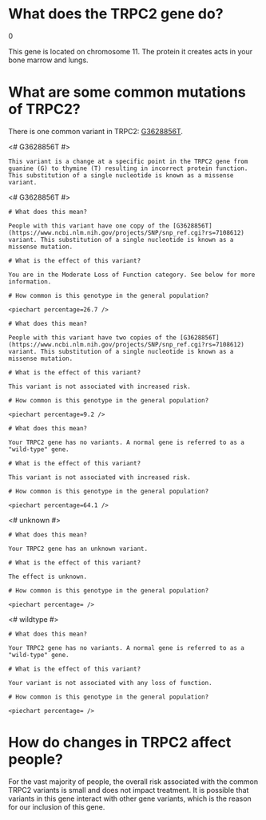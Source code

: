 # What does the TRPC2 gene do?

0

This gene is located on chromosome 11. The protein it creates acts in your bone marrow and lungs.


<TissueList respiratory system and lung D012137  bone marrow and immune system D007107   />

<GeneAnalysis gene="TRPC2" interval="NC_000011.10:g.3626460_3637559"> 

# What are some common mutations of TRPC2?
 
There is one common variant in TRPC2: [G3628856T](https://www.ncbi.nlm.nih.gov/projects/SNP/snp_ref.cgi?rs=7108612).

<# G3628856T #>
  <Variant hgvs="NC_000011.10:g.3628856G>T" name="G3628856T"> 

    This variant is a change at a specific point in the TRPC2 gene from guanine (G) to thymine (T) resulting in incorrect protein function. This substitution of a single nucleotide is known as a missense variant.

  </Variant>

<# G3628856T #>
  <Genotype hgvs="NC_000011.10:g.[3628856G>T];[3628856=]" name="G3628856T"> 

    # What does this mean?
 
    People with this variant have one copy of the [G3628856T](https://www.ncbi.nlm.nih.gov/projects/SNP/snp_ref.cgi?rs=7108612) variant. This substitution of a single nucleotide is known as a missense mutation.

    # What is the effect of this variant?

    You are in the Moderate Loss of Function category. See below for more information.

    # How common is this genotype in the general population?

    <piechart percentage=26.7 />
  </Genotype>
  <Genotype hgvs="NC_000011.10:g.[3628856G>T];[3628856G>T]" name="G3628856T"> 
 
    # What does this mean?

    People with this variant have two copies of the [G3628856T](https://www.ncbi.nlm.nih.gov/projects/SNP/snp_ref.cgi?rs=7108612) variant. This substitution of a single nucleotide is known as a missense mutation.

    # What is the effect of this variant?

    This variant is not associated with increased risk.

    # How common is this genotype in the general population?

    <piechart percentage=9.2 />
  </Genotype>
  <Genotype hgvs="NC_000011.10:g.[3628856=];[3628856=]" name="G3628856T"> 
 
    # What does this mean?

    Your TRPC2 gene has no variants. A normal gene is referred to as a "wild-type" gene.

    # What is the effect of this variant?

    This variant is not associated with increased risk.

    # How common is this genotype in the general population?

    <piechart percentage=64.1 />
  </Genotype>
<# unknown #>
  <Genotype hgvs="unknown"> 
 
    # What does this mean?

    Your TRPC2 gene has an unknown variant.

    # What is the effect of this variant?

    The effect is unknown.

    # How common is this genotype in the general population?

    <piechart percentage= />
  </Genotype>
<# wildtype #>
  <Genotype hgvs="wildtype">
 
    # What does this mean?

    Your TRPC2 gene has no variants. A normal gene is referred to as a "wild-type" gene.

    # What is the effect of this variant?

    Your variant is not associated with any loss of function.

    # How common is this genotype in the general population?

    <piechart percentage= />
  </Genotype>
</GeneAnalysis>

# How do changes in TRPC2 affect people?

For the vast majority of people, the overall risk associated with the common TRPC2 variants is small and does not impact treatment. It is possible that variants in this gene interact with other gene variants, which is the reason for our inclusion of this gene.
